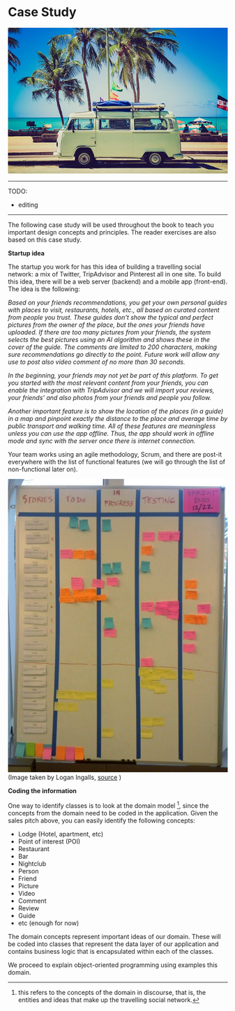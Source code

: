 # Case Study

![](/assets/VWKombi@theBeachbyCarolineGutman640.jpg)

---
TODO:
  - editing
---  

The following case study will be used throughout the book to teach you important design concepts and principles. The reader exercises are also based on this case study.

**Startup idea**

The startup you work for has this idea of building a travelling social network: a mix of Twitter, TripAdvisor and Pinterest all in one site. To build this idea, there will be a web server (backend) and a  mobile app (front-end). The idea is the following:

*Based on your friends recommendations, you get your own personal guides with places to visit, restaurants, hotels, etc., all based on curated content from people you trust. These guides don't show the typical and perfect pictures from the owner of the place, but the ones your friends have uploaded. If there are too many pictures from your friends, the system selects the best pictures using an AI algorithm and shows these in the cover of the guide. The comments are limited to 200 characters, making sure recommendations go directly to the point. Future work will allow any use to post also video comment of no more than 30 seconds.*

*In the beginning, your friends may not yet be part of this platform. To get you started with the most relevant content from your friends, you can enable the integration with TripAdvisor and we will import your reviews, your friends' and also photos from your friends and people you follow.*

*Another important feature is to show the location of the places (in a guide) in a map and pinpoint exactly the distance to the place and average time by public transport and walking time. All of these features are meaningless unless you can use the app offline. Thus, the app should work in offline mode and sync with the server once there is internet connection.*

<!--
Another idea is a publishing site that sells book chapters and whole books. As a user, you can buy a few chapters to see whether the story is interesting and stop reading if you don't find it appealing. Have you ever thought about introductory books from which you know most of the content except one chapter or two. With this platform, you can buy those individual chapters alone and focus on your needs. Start learning smart!
-->

Your team works using an agile methodology, Scrum, and there are post-it everywhere with the list of functional features (we will go through the list of non-functional later on).

![](/assets/Scrum_task_board.jpg)
(Image taken by Logan Ingalls, [source](https://commons.m.wikimedia.org/wiki/File:Scrum_task_board.jpg#mw-jump-to-license) )

**Coding the information**

One way to identify classes is to look at the domain model [^1], since the concepts from the domain need to be coded in the application. Given the sales pitch above, you can easily identify the following concepts:
- Lodge (Hotel, apartment, etc)
- Point of interest (POI)
- Restaurant
- Bar
- Nightclub
- Person
- Friend
- Picture
- Video
- Comment
- Review
- Guide
- etc (enough for now)

The domain concepts represent important ideas of our domain. These will be coded into classes that represent the data layer of our application and contains business logic that is encapsulated within each of the classes.

We proceed to explain object-oriented programming using examples this domain.

[^1]: this refers to the concepts of the domain in discourse, that is, the entities and ideas that make up the travelling social network.
